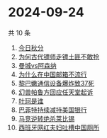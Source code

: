 # 2024-09-24

共 10 条

<!-- BEGIN -->
<!-- 最后更新时间 Tue Sep 24 2024 12:17:31 GMT+0800 (China Standard Time) -->

1. [今日秋分](https://www.zhihu.com/search?q=%E4%BB%8A%E6%97%A5%E7%A7%8B%E5%88%86)
1. [为何古代镖师走镖土匪不敢抢](https://www.zhihu.com/search?q=%E4%B8%BA%E4%BD%95%E5%8F%A4%E4%BB%A3%E9%95%96%E5%B8%88%E8%B5%B0%E9%95%96%E5%9C%9F%E5%8C%AA%E4%B8%8D%E6%95%A2%E6%8A%A2)
1. [曼城vs阿森纳](https://www.zhihu.com/search?q=%E6%9B%BC%E5%9F%8Evs%E9%98%BF%E6%A3%AE%E7%BA%B3)
1. [为什么在中国邮箱不流行](https://www.zhihu.com/search?q=%E4%B8%BA%E4%BB%80%E4%B9%88%E5%9C%A8%E4%B8%AD%E5%9B%BD%E9%82%AE%E7%AE%B1%E4%B8%8D%E6%B5%81%E8%A1%8C)
1. [黎巴嫩通信设备爆炸致37死](https://www.zhihu.com/search?q=%E9%BB%8E%E5%B7%B4%E5%AB%A9%E9%80%9A%E4%BF%A1%E8%AE%BE%E5%A4%87%E7%88%86%E7%82%B8%E8%87%B437%E6%AD%BB)
1. [幻兽帕鲁方回应任天堂起诉](https://www.zhihu.com/search?q=%E5%B9%BB%E5%85%BD%E5%B8%95%E9%B2%81%E6%96%B9%E5%9B%9E%E5%BA%94%E4%BB%BB%E5%A4%A9%E5%A0%82%E8%B5%B7%E8%AF%89)
1. [叶珂是谁](https://www.zhihu.com/search?q=%E5%8F%B6%E7%8F%82%E6%98%AF%E8%B0%81)
1. [巴菲特持续减持美国银行](https://www.zhihu.com/search?q=%E5%B7%B4%E8%8F%B2%E7%89%B9%E6%8C%81%E7%BB%AD%E5%87%8F%E6%8C%81%E7%BE%8E%E5%9B%BD%E9%93%B6%E8%A1%8C)
1. [马竞逆转绝杀莱比锡](https://www.zhihu.com/search?q=%E9%A9%AC%E7%AB%9E%E9%80%86%E8%BD%AC%E7%BB%9D%E6%9D%80%E8%8E%B1%E6%AF%94%E9%94%A1)
1. [西班牙网红夫妇吐槽中国厕所](https://www.zhihu.com/search?q=%E8%A5%BF%E7%8F%AD%E7%89%99%E7%BD%91%E7%BA%A2%E5%A4%AB%E5%A6%87%E5%90%90%E6%A7%BD%E4%B8%AD%E5%9B%BD%E5%8E%95%E6%89%80)

<!-- END -->
